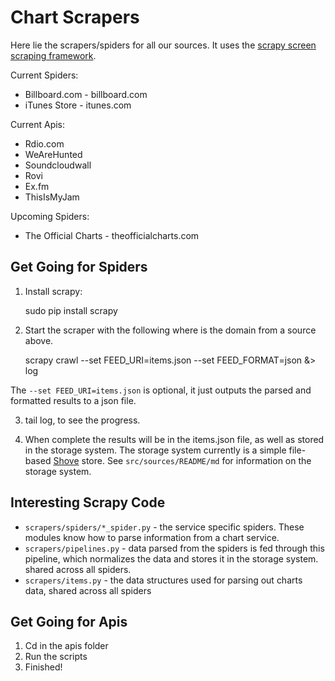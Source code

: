 Chart Scrapers
==============

Here lie the scrapers/spiders for all our sources. It uses the [scrapy screen scraping
framework][scrapy].


Current Spiders:

* Billboard.com - billboard.com
* iTunes Store - itunes.com

Current Apis:
* Rdio.com
* WeAreHunted
* Soundcloudwall
* Rovi
* Ex.fm
* ThisIsMyJam

Upcoming Spiders:

* The Official Charts - theofficialcharts.com


Get Going for Spiders
---------

1) Install scrapy:

    sudo pip install scrapy

2) Start the scraper with the following where <DOMAIN> is the domain from a source above.

    scrapy crawl <DOMAIN> --set FEED_URI=items.json --set FEED_FORMAT=json &> log

The `--set FEED_URI=items.json` is optional, it just outputs the parsed and formatted results to a json file. 

3) tail log, to see the progress.

4) When complete the results will be in the items.json file, as well as stored in the storage system. 
The storage system currently is a simple file-based [Shove][shove] store. See `src/sources/README/md` for 
information on the storage system.

Interesting Scrapy Code
-----------------------

 * `scrapers/spiders/*_spider.py` - the service specific spiders. These modules know how to parse information from a chart service.
 * `scrapers/pipelines.py` - data parsed from the spiders is fed through this pipeline, which normalizes the data and stores it in the storage system. shared across all spiders.
 * `scrapers/items.py` - the data structures used for parsing out charts data, shared across all spiders

[scrapy]: http://scrapy.org/
[shove]: http://pypi.python.org/pypi/shove

Get Going for Apis
---------

1) Cd in the apis folder
2) Run the scripts
3) Finished!